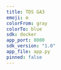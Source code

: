 ```yaml
---
title: TDS GA3
emoji: ⚙️
colorFrom: gray
colorTo: blue
sdk: docker
app_port: 8000
sdk_version: "1.0"
app_file: app.py
pinned: false
---
```

